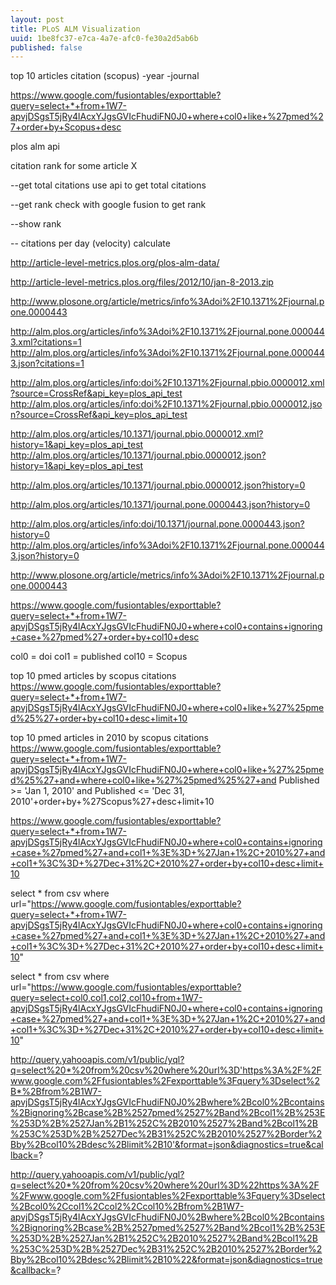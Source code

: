 ```yaml
--- 
layout: post
title: PLoS ALM Visualization
uuid: 1be8fc37-e7ca-4a7e-afc0-fe30a2d5ab6b
published: false
---
```



top 10 articles
citation (scopus)
-year
-journal


https://www.google.com/fusiontables/exporttable?query=select+*+from+1W7-apvjDSgsT5jRy4lAcxYJgsGVIcFhudiFN0J0+where+col0+like+%27pmed%27+order+by+Scopus+desc







plos alm api

citation rank for some article X

--get total citations
use api to get total citations


--get rank
check with google fusion to get rank

--show rank

-- citations per day (velocity)
calculate







http://article-level-metrics.plos.org/plos-alm-data/


http://article-level-metrics.plos.org/files/2012/10/jan-8-2013.zip



http://www.plosone.org/article/metrics/info%3Adoi%2F10.1371%2Fjournal.pone.0000443

http://alm.plos.org/articles/info%3Adoi%2F10.1371%2Fjournal.pone.0000443.xml?citations=1
http://alm.plos.org/articles/info%3Adoi%2F10.1371%2Fjournal.pone.0000443.json?citations=1

http://alm.plos.org/articles/info:doi%2F10.1371%2Fjournal.pbio.0000012.xml?source=CrossRef&api_key=plos_api_test
http://alm.plos.org/articles/info:doi%2F10.1371%2Fjournal.pbio.0000012.json?source=CrossRef&api_key=plos_api_test

http://alm.plos.org/articles/10.1371/journal.pbio.0000012.xml?history=1&api_key=plos_api_test
http://alm.plos.org/articles/10.1371/journal.pbio.0000012.json?history=1&api_key=plos_api_test

http://alm.plos.org/articles/10.1371/journal.pbio.0000012.json?history=0


http://alm.plos.org/articles/10.1371/journal.pone.0000443.json?history=0

http://alm.plos.org/articles/info:doi/10.1371/journal.pone.0000443.json?history=0
http://alm.plos.org/articles/info%3Adoi%2F10.1371%2Fjournal.pone.0000443.json?history=0






http://www.plosone.org/article/metrics/info%3Adoi%2F10.1371%2Fjournal.pone.0000443




https://www.google.com/fusiontables/exporttable?query=select+*+from+1W7-apvjDSgsT5jRy4lAcxYJgsGVIcFhudiFN0J0+where+col0+contains+ignoring+case+%27pmed%27+order+by+col10+desc




col0 = doi
col1 = published
col10 = Scopus


top 10 pmed articles by scopus citations
https://www.google.com/fusiontables/exporttable?query=select+*+from+1W7-apvjDSgsT5jRy4lAcxYJgsGVIcFhudiFN0J0+where+col0+like+%27%25pmed%25%27+order+by+col10+desc+limit+10

top 10 pmed articles in 2010 by scopus citations
https://www.google.com/fusiontables/exporttable?query=select+*+from+1W7-apvjDSgsT5jRy4lAcxYJgsGVIcFhudiFN0J0+where+col0+like+%27%25pmed%25%27+and+where+col0+like+%27%25pmed%25%27+and Published >= 'Jan 1, 2010' and Published <= 'Dec 31, 2010'+order+by+%27Scopus%27+desc+limit+10


https://www.google.com/fusiontables/exporttable?query=select+*+from+1W7-apvjDSgsT5jRy4lAcxYJgsGVIcFhudiFN0J0+where+col0+contains+ignoring+case+%27pmed%27+and+col1+%3E%3D+%27Jan+1%2C+2010%27+and+col1+%3C%3D+%27Dec+31%2C+2010%27+order+by+col10+desc+limit+10


select * from csv where url="https://www.google.com/fusiontables/exporttable?query=select+*+from+1W7-apvjDSgsT5jRy4lAcxYJgsGVIcFhudiFN0J0+where+col0+contains+ignoring+case+%27pmed%27+and+col1+%3E%3D+%27Jan+1%2C+2010%27+and+col1+%3C%3D+%27Dec+31%2C+2010%27+order+by+col10+desc+limit+10"

select * from csv where url="https://www.google.com/fusiontables/exporttable?query=select+col0,col1,col2,col10+from+1W7-apvjDSgsT5jRy4lAcxYJgsGVIcFhudiFN0J0+where+col0+contains+ignoring+case+%27pmed%27+and+col1+%3E%3D+%27Jan+1%2C+2010%27+and+col1+%3C%3D+%27Dec+31%2C+2010%27+order+by+col10+desc+limit+10"


http://query.yahooapis.com/v1/public/yql?q=select%20*%20from%20csv%20where%20url%3D'https%3A%2F%2Fwww.google.com%2Ffusiontables%2Fexporttable%3Fquery%3Dselect%2B*%2Bfrom%2B1W7-apvjDSgsT5jRy4lAcxYJgsGVIcFhudiFN0J0%2Bwhere%2Bcol0%2Bcontains%2Bignoring%2Bcase%2B%2527pmed%2527%2Band%2Bcol1%2B%253E%253D%2B%2527Jan%2B1%252C%2B2010%2527%2Band%2Bcol1%2B%253C%253D%2B%2527Dec%2B31%252C%2B2010%2527%2Border%2Bby%2Bcol10%2Bdesc%2Blimit%2B10'&format=json&diagnostics=true&callback=?

http://query.yahooapis.com/v1/public/yql?q=select%20*%20from%20csv%20where%20url%3D%22https%3A%2F%2Fwww.google.com%2Ffusiontables%2Fexporttable%3Fquery%3Dselect%2Bcol0%2Ccol1%2Ccol2%2Ccol10%2Bfrom%2B1W7-apvjDSgsT5jRy4lAcxYJgsGVIcFhudiFN0J0%2Bwhere%2Bcol0%2Bcontains%2Bignoring%2Bcase%2B%2527pmed%2527%2Band%2Bcol1%2B%253E%253D%2B%2527Jan%2B1%252C%2B2010%2527%2Band%2Bcol1%2B%253C%253D%2B%2527Dec%2B31%252C%2B2010%2527%2Border%2Bby%2Bcol10%2Bdesc%2Blimit%2B10%22&format=json&diagnostics=true&callback=?
